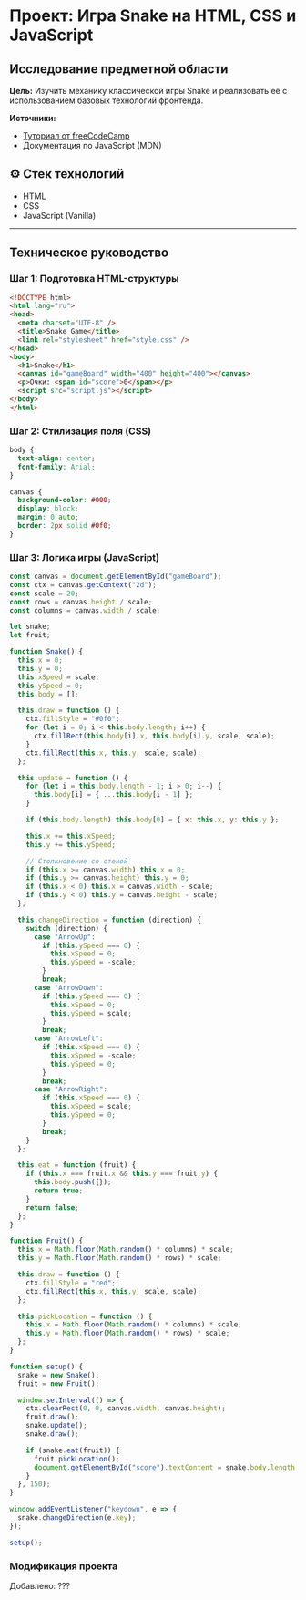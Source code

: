 # Проект: Игра Snake на HTML, CSS и JavaScript

## Исследование предметной области

**Цель:** Изучить механику классической игры Snake и реализовать её с использованием базовых технологий фронтенда.

**Источники:**
- [Туториал от freeCodeCamp](https://www.freecodecamp.org/news/think-like-a-programmer-how-to-build-snake-using-only-javascript-html-and-css-7b1479c3339e/)
- Документация по JavaScript (MDN)

## ⚙️ Стек технологий
- HTML
- CSS
- JavaScript (Vanilla)

---

## Техническое руководство

### Шаг 1: Подготовка HTML-структуры

```html
<!DOCTYPE html>
<html lang="ru">
<head>
  <meta charset="UTF-8" />
  <title>Snake Game</title>
  <link rel="stylesheet" href="style.css" />
</head>
<body>
  <h1>Snake</h1>
  <canvas id="gameBoard" width="400" height="400"></canvas>
  <p>Очки: <span id="score">0</span></p>
  <script src="script.js"></script>
</body>
</html>
```

### Шаг 2: Стилизация поля (CSS)

```css
body {
  text-align: center;
  font-family: Arial;
}

canvas {
  background-color: #000;
  display: block;
  margin: 0 auto;
  border: 2px solid #0f0;
}
```

### Шаг 3: Логика игры (JavaScript)

```js
const canvas = document.getElementById("gameBoard");
const ctx = canvas.getContext("2d");
const scale = 20;
const rows = canvas.height / scale;
const columns = canvas.width / scale;

let snake;
let fruit;

function Snake() {
  this.x = 0;
  this.y = 0;
  this.xSpeed = scale;
  this.ySpeed = 0;
  this.body = [];

  this.draw = function () {
    ctx.fillStyle = "#0f0";
    for (let i = 0; i < this.body.length; i++) {
      ctx.fillRect(this.body[i].x, this.body[i].y, scale, scale);
    }
    ctx.fillRect(this.x, this.y, scale, scale);
  };

  this.update = function () {
    for (let i = this.body.length - 1; i > 0; i--) {
      this.body[i] = { ...this.body[i - 1] };
    }

    if (this.body.length) this.body[0] = { x: this.x, y: this.y };

    this.x += this.xSpeed;
    this.y += this.ySpeed;

    // Столкновение со стеной
    if (this.x >= canvas.width) this.x = 0;
    if (this.y >= canvas.height) this.y = 0;
    if (this.x < 0) this.x = canvas.width - scale;
    if (this.y < 0) this.y = canvas.height - scale;
  };

  this.changeDirection = function (direction) {
    switch (direction) {
      case "ArrowUp":
        if (this.ySpeed === 0) {
          this.xSpeed = 0;
          this.ySpeed = -scale;
        }
        break;
      case "ArrowDown":
        if (this.ySpeed === 0) {
          this.xSpeed = 0;
          this.ySpeed = scale;
        }
        break;
      case "ArrowLeft":
        if (this.xSpeed === 0) {
          this.xSpeed = -scale;
          this.ySpeed = 0;
        }
        break;
      case "ArrowRight":
        if (this.xSpeed === 0) {
          this.xSpeed = scale;
          this.ySpeed = 0;
        }
        break;
    }
  };

  this.eat = function (fruit) {
    if (this.x === fruit.x && this.y === fruit.y) {
      this.body.push({});
      return true;
    }
    return false;
  };
}

function Fruit() {
  this.x = Math.floor(Math.random() * columns) * scale;
  this.y = Math.floor(Math.random() * rows) * scale;

  this.draw = function () {
    ctx.fillStyle = "red";
    ctx.fillRect(this.x, this.y, scale, scale);
  };

  this.pickLocation = function () {
    this.x = Math.floor(Math.random() * columns) * scale;
    this.y = Math.floor(Math.random() * rows) * scale;
  };
}

function setup() {
  snake = new Snake();
  fruit = new Fruit();

  window.setInterval(() => {
    ctx.clearRect(0, 0, canvas.width, canvas.height);
    fruit.draw();
    snake.update();
    snake.draw();

    if (snake.eat(fruit)) {
      fruit.pickLocation();
      document.getElementById("score").textContent = snake.body.length;
    }
  }, 150);
}

window.addEventListener("keydown", e => {
  snake.changeDirection(e.key);
});

setup();
```

### Модификация проекта
Добавлено:
???

